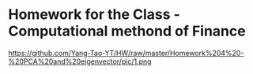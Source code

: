 # Homework for the Class - Computational methond of Finance


https://github.com/Yang-Tao-YT/HW/raw/master/Homework%204%20-%20PCA%20and%20eigenvector/pic/1.png